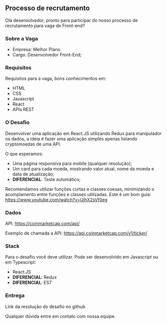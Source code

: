 ## Processo de recrutamento
Olá desenvolvedor, pronto para participar do nosso
processo de recrutamento para vaga de Front-end?

### Sobre a Vaga
- Empresa: Melhor Plano
- Cargo: Desenvolvedor Front-End;

### Requisitos
Requisitos para a vaga, bons conhecimentos em:

- HTML
- CSS
- Javascript
- React
- APIs REST

### O Desafio
Desenvolver uma aplicação em React.JS utilizando Redux para manipulador os dados, a ideia é fazer uma aplicação simples apenas listando cryptomoedas de uma API.

O que esperamos:
 
 - Uma página responsiva para mobile (qualquer resolução);
 - Um card para cada moeda, mostrando valor atual, nome da moeda e data de atualização;
 - **DIFERENCIAL**: Teste automático;

Recomendamos utilizar funções curtas e classes coesas, minimizando o acomplamento entre funções e classes utilizadas. Este é um bom guia: https://www.youtube.com/watch?v=UjhX2sVf0eg


### Dados
API: https://coinmarketcap.com/api/

Exemplo de chamada a API: https://api.coinmarketcap.com/v1/ticker/
 
### Stack
Para o desafio você deve utilizar. Pode ser desenvolvido em Javascript ou em Typescript:

- React.JS
- **DIFERENCIAL**: Redux
- **DIFERENCIAL**: ES7

### Entrega
Link da resolução do desafio no github

Qualquer dúvida entre em contato com nossa equipe.